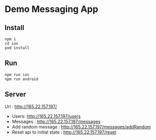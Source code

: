 # Demo Messaging App

## Install

```
npm i
cd ios
pod install
```

## Run
```
npm run ios
npm run android
```

## Server

Url : http://165.22.157.197/

- Users: http://165.22.157.197/users
- Messages : http://165.22.157.197/messages
- Add random message : http://165.22.157.197/messages/addRandom
- Reset api to initial state : http://165.22.157.197/reset
